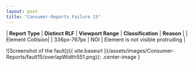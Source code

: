 ```yaml
---
layout: post
title: "Consumer-Reports Failure 15"
---
```

| **Report Type** | **Distinct RLF** | **Viewport Range** | **Classification** | **Reason** |
| Element Collision|  | 336px-767px | NOI | Element is not visible protruding | 

![Screenshot of the fault]({{ site.baseurl }}/assets/images/Consumer-Reports/fault15/overlapWidth551.png){: .center-image }